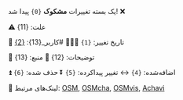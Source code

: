 یک بسته تغییرات **مشکوک** `{0}` پیدا شد! ❌ 

⚠️ علت: {11}

📅 تاریخ تغییر: `{1}`
🧑🏽‍💻 #کاربر_{13}: [{2}]({3})

📃 توضیحات: {12}
📃 منبع: {13}

⏫ اضافه‌شده: `{4}`
↔️ تغییر پیداکرده: `{5}`
⏬ حذف شده: `{6}`

 📎 لینک‌های مرتبط: [OSM]({7}), [OSMcha]({8}), [OSMvis]({9}), [Achavi]({10})